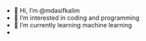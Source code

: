 - 👋 Hi, I’m @mdasifkalim
- 👀 I’m interested in coding and programming
- 🌱 I’m currently learning machine learning
-

<!---
mdasifkalim/mdasifkalim is a ✨ special ✨ repository because its `README.md` (this file) appears on your GitHub profile.
You can click the Preview link to take a look at your changes.
--->
